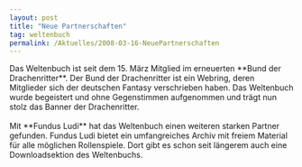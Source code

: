 ```yaml
---
layout: post
title: "Neue Partnerschaften"
tag: weltenbuch
permalink: /Aktuelles/2008-03-16-NeuePartnerschaften
---
```



<p>Das Weltenbuch ist seit dem 15. März Mitglied im erneuerten **Bund der Drachenritter**. Der Bund der Drachenritter ist ein Webring, deren Mitglieder sich der deutschen Fantasy verschrieben haben. Das Weltenbuch wurde begeistert und ohne Gegenstimmen aufgenommen und trägt nun stolz das Banner der Drachenritter.<br/>
<br/>
Mit **Fundus Ludi** hat das Weltenbuch einen weiteren starken Partner gefunden. Fundus Ludi bietet ein umfangreiches Archiv mit freiem Material für alle möglichen Rollenspiele. Dort gibt es schon seit längerem auch eine Downloadsektion des Weltenbuchs.</p>

